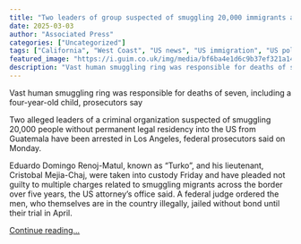 ```yaml
---
title: "Two leaders of group suspected of smuggling 20,000 immigrants arrested in LA"
date: 2025-03-03
author: "Associated Press"
categories: ["Uncategorized"]
tags: ["California", "West Coast", "US news", "US immigration", "US politics"]
featured_image: "https://i.guim.co.uk/img/media/bf6ba4e1d6c9b37ef321a14f7fed39e61da983c8/0_0_8012_4810/master/8012.jpg?width=140&quality=85&auto=format&fit=max&s=5a38e8f1d40f544065ee401bb6833499"
description: "Vast human smuggling ring was responsible for deaths of seven, including a four-year-old child, prosecutors sayTwo alleged leaders of a criminal organization su..."
---
```


Vast human smuggling ring was responsible for deaths of seven, including a four-year-old child, prosecutors say

Two alleged leaders of a criminal organization suspected of smuggling 20,000 people without permanent legal residency into the US from Guatemala have been arrested in Los Angeles, federal prosecutors said on Monday.

Eduardo Domingo Renoj-Matul, known as “Turko”, and his lieutenant, Cristobal Mejia-Chaj, were taken into custody Friday and have pleaded not guilty to multiple charges related to smuggling migrants across the border over five years, the US attorney’s office said. A federal judge ordered the men, who themselves are in the country illegally, jailed without bond until their trial in April.

[Continue reading...](https://www.theguardian.com/us-news/2025/mar/03/los-angeles-arrests-human-smuggling-ring)
